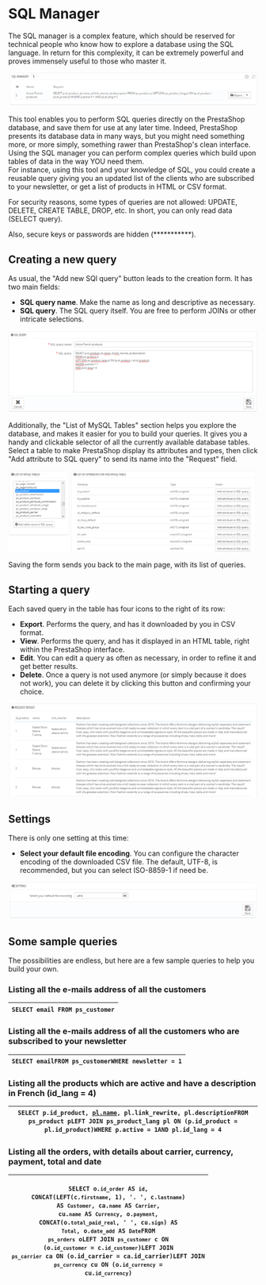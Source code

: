 # SQL Manager

The SQL manager is a complex feature, which should be reserved for technical people who know how to explore a database using the SQL language. In return for this complexity, it can be extremely powerful and proves immensely useful to those who master it.

![](<../../../../.gitbook/assets/23789878 (4) (4) (4).png>)

This tool enables you to perform SQL queries directly on the PrestaShop database, and save them for use at any later time. Indeed, PrestaShop presents its database data in many ways, but you might need something more, or more simply, something rawer than PrestaShop's clean interface. Using the SQL manager you can perform complex queries which build upon tables of data in the way YOU need them.\
For instance, using this tool and your knowledge of SQL, you could create a reusable query giving you an updated list of the clients who are subscribed to your newsletter, or get a list of products in HTML or CSV format.

For security reasons, some types of queries are not allowed: UPDATE, DELETE, CREATE TABLE, DROP, etc. In short, you can only read data (SELECT query).

Also, secure keys or passwords are hidden (\*\*\*\*\*\*\*\*\*\*\*).

## Creating a new query <a href="sqlmanager-creatinganewquery" id="sqlmanager-creatinganewquery"></a>

As usual, the "Add new SQl query" button leads to the creation form. It has two main fields:

* **SQL query name**. Make the name as long and descriptive as necessary.
* **SQL query**. The SQL query itself. You are free to perform JOINs or other intricate selections.

![](<../../../../.gitbook/assets/30965765 (1) (3).png>)

Additionally, the "List of MySQL Tables" section helps you explore the database, and makes it easier for you to build your queries. It gives you a handy and clickable selector of all the currently available database tables. Select a table to make PrestaShop display its attributes and types, then click "Add attribute to SQL query" to send its name into the "Request" field.

![](<../../../../.gitbook/assets/30965766 (2) (2).png>)

Saving the form sends you back to the main page, with its list of queries.

## Starting a query <a href="sqlmanager-startingaquery" id="sqlmanager-startingaquery"></a>

Each saved query in the table has four icons to the right of its row:

* **Export**. Performs the query, and has it downloaded by you in CSV format.
* **View**. Performs the query, and has it displayed in an HTML table, right within the PrestaShop interface.
* **Edit**. You can edit a query as often as necessary, in order to refine it and get better results.
* **Delete**. Once a query is not used anymore (or simply because it does not work), you can delete it by clicking this button and confirming your choice.

![](<../../../../.gitbook/assets/23789883 (2) (1).png>)

## Settings <a href="sqlmanager-settings" id="sqlmanager-settings"></a>

There is only one setting at this time:

* **Select your default file encoding**. You can configure the character encoding of the downloaded CSV file. The default, UTF-8, is recommended, but you can select ISO-8859-1 if need be.

![](<../../../../.gitbook/assets/23789886 (4) (2).png>)

## Some sample queries <a href="sqlmanager-somesamplequeries" id="sqlmanager-somesamplequeries"></a>

The possibilities are endless, but here are a few sample queries to help you build your own.

### Listing all the e-mails address of all the customers <a href="sqlmanager-listingallthee-mailsaddressofallthecustomers" id="sqlmanager-listingallthee-mailsaddressofallthecustomers"></a>

| `SELECT email FROM ps_customer` |
| ------------------------------- |

### Listing all the e-mails address of all the customers who are subscribed to your newsletter <a href="sqlmanager-listingallthee-mailsaddressofallthecustomerswhoaresubscribedtoyournewsletter" id="sqlmanager-listingallthee-mailsaddressofallthecustomerswhoaresubscribedtoyournewsletter"></a>

| `SELECT emailFROM ps_customerWHERE newsletter = 1` |
| -------------------------------------------------- |

### Listing all the products which are active and have a description in French (id_lang = 4) <a href="sqlmanager-listingalltheproductswhichareactiveandhaveadescriptioninfrench-id_lang-4" id="sqlmanager-listingalltheproductswhichareactiveandhaveadescriptioninfrench-id_lang-4"></a>

| `SELECT p.id_product, `[`pl.name`](http://pl.name)`, pl.link_rewrite, pl.descriptionFROM ps_product pLEFT JOIN ps_product_lang pl ON (p.id_product = pl.id_product)WHERE p.active = 1AND pl.id_lang = 4` |
| -------------------------------------------------------------------------------------------------------------------------------------------------------------------------------------------------------- |

### Listing all the orders, with details about carrier, currency, payment, total and date <a href="sqlmanager-listingalltheorders-withdetailsaboutcarrier-currency-payment-totalanddate" id="sqlmanager-listingalltheorders-withdetailsaboutcarrier-currency-payment-totalanddate"></a>

| <p><code>SELECT o.`id_order` AS `id`,    CONCAT(LEFT(c.`firstname`, 1), '. ', c.`lastname`) AS `Customer`,    ca.`name` AS `Carrier`,    cu.`name` AS `Currency`,    o.`payment`, CONCAT(o.`total_paid_real`, ' ', cu.`sign`) AS `Total`,    o.`date_add` AS `Date`FROM `ps_orders` oLEFT JOIN `ps_customer` c ON (o.`id_customer` = c.`id_customer`)LEFT JOIN `ps_carrier` ca ON (o.id_carrier = ca.id_carrier)LEFT JOIN `ps_currency` cu ON (o.`id_currency` = cu.`id_currency`)</code><br><code></code></p> |
| -------------------------------------------------------------------------------------------------------------------------------------------------------------------------------------------------------------------------------------------------------------------------------------------------------------------------------------------------------------------------------------------------------------------------------------------------------------------------------------------------------------- |
